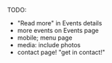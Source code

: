 TODO:
- "Read more" in Events details
- more events on Events page
- mobile; menu page
- media: include photos
- contact page! "get in contact!"